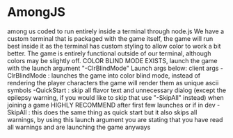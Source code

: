 # AmongJS
among us coded to run entirely inside a terminal through node.js
We have a custom terminal that is packaged with the game itself, the game will run best inside it as the terminal has custom styling to allow color to work a bit better.
The game is entirely functional outside of our terminal, although colors may be slightly off.
COLOR BLIND MODE EXISTS, launch the game with the launch argument "-ClrBlindMode"
Launch args below:
client args
-ClrBlindMode   :  launches the game into color blind mode, instead of rendering the player characters the game will render them as unique ascii symbols
-QuickStart     :  skip all flavor text and unnecessary dialog (except the epilepsy warning, if you would like to skip that use "-SkipAll" instead) when joining a game HIGHLY RECOMMEND after first few launches or if in dev
-SkipAll        :  this does the same thing as quick start but it also skips all warnings, by using this launch argument you are stating that you have read all warnings and are launching the game anyways